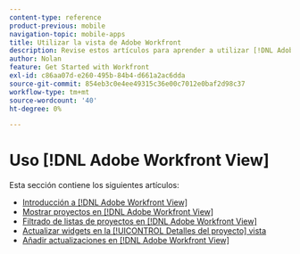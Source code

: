 ```yaml
---
content-type: reference
product-previous: mobile
navigation-topic: mobile-apps
title: Utilizar la vista de Adobe Workfront
description: Revise estos artículos para aprender a utilizar [!DNL Adobe Workfront] Ver.
author: Nolan
feature: Get Started with Workfront
exl-id: c86aa07d-e260-495b-84b4-d661a2ac6dda
source-git-commit: 854eb3c0e4ee49315c36e00c7012e0baf2d98c37
workflow-type: tm+mt
source-wordcount: '40'
ht-degree: 0%

---
```


# Uso [!DNL Adobe Workfront View]

Esta sección contiene los siguientes artículos:

* [Introducción a [!DNL Adobe Workfront View]](../../../workfront-basics/mobile-apps/using-workfront-view/get-started-with-workfront-view.md)
* [Mostrar proyectos en [!DNL Adobe Workfront View]](../../../workfront-basics/mobile-apps/using-workfront-view/display-projects-in-wokrfont-view.md)
* [Filtrado de listas de proyectos en [!DNL Adobe Workfront View]](../../../workfront-basics/mobile-apps/using-workfront-view/filter-project-lists-in-workfront-view.md)
* [Actualizar widgets en la [!UICONTROL Detalles del proyecto] vista](../../../workfront-basics/mobile-apps/using-workfront-view/update-widgets-in-workfront-view.md)
* [Añadir actualizaciones en [!DNL Adobe Workfront View]](../../../workfront-basics/mobile-apps/using-workfront-view/add-updates-in-workfront-view.md)
